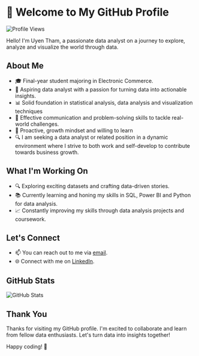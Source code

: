 # 👋 Welcome to My GitHub Profile

![Profile Views](https://komarev.com/ghpvc/?username=tuuyen13&color=blue)

Hello! I'm Uyen Tham, a passionate data analyst on a journey to explore, analyze and visualize the world through data. 
## About Me

- 🎓 Final-year student majoring in Electronic Commerce.
- 💼 Aspiring data analyst with a passion for turning data into actionable insights.
- 📊 Solid foundation in statistical analysis, data analysis and visualization techniques
- 🧩 Effective communication and problem-solving skills to tackle real-world challenges.
- 🧩 Proactive, growth mindset and willing to learn
- 🔍 I am seeking a data analyst or related position in a dynamic environment where I strive to both work and self-develop to contribute towards business growth.

## What I'm Working On
- 🔍 Exploring exciting datasets and crafting data-driven stories.
- 📚 Currently learning and honing my skills in SQL, Power BI and Python for data analysis.
- 📈 Constantly improving my skills through data analysis projects and coursework.

## Let's Connect

- 📫 You can reach out to me via [email](mailto:tuuyen130102@gmail.com).
- 🌐 Connect with me on [LinkedIn](https://www.linkedin.com/in/uyenthamthitu/).

## GitHub Stats

![GitHub Stats](https://github-readme-stats.vercel.app/api?username=tuuyen13&show_icons=true&theme=dark)

## Thank You

Thanks for visiting my GitHub profile. I'm excited to collaborate and learn from fellow data enthusiasts. Let's turn data into insights together!

Happy coding! 🚀
